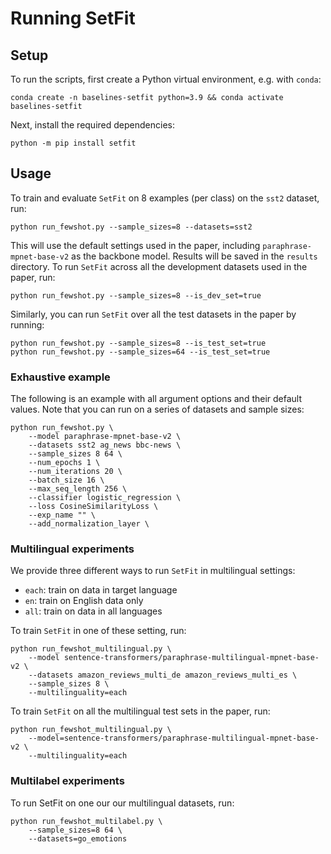 # Running SetFit

## Setup

To run the scripts, first create a Python virtual environment, e.g. with `conda`:

```
conda create -n baselines-setfit python=3.9 && conda activate baselines-setfit
```

Next, install the required dependencies:

```
python -m pip install setfit
```

## Usage

To train and evaluate `SetFit` on 8 examples (per class) on the `sst2` dataset, run:

```
python run_fewshot.py --sample_sizes=8 --datasets=sst2
```

This will use the default settings used in the paper, including `paraphrase-mpnet-base-v2` as the backbone model. Results will be saved in the `results` directory. To run `SetFit` across all the development datasets used in the paper, run:

```
python run_fewshot.py --sample_sizes=8 --is_dev_set=true
```

Similarly, you can run `SetFit` over all the test datasets in the paper by running:

```
python run_fewshot.py --sample_sizes=8 --is_test_set=true
python run_fewshot.py --sample_sizes=64 --is_test_set=true
```

### Exhaustive example

The following is an example with all argument options and their default values.
Note that you can run on a series of datasets and sample sizes:

```
python run_fewshot.py \
    --model paraphrase-mpnet-base-v2 \
    --datasets sst2 ag_news bbc-news \
    --sample_sizes 8 64 \
    --num_epochs 1 \
    --num_iterations 20 \
    --batch_size 16 \
    --max_seq_length 256 \
    --classifier logistic_regression \
    --loss CosineSimilarityLoss \
    --exp_name "" \
    --add_normalization_layer \
```

### Multilingual experiments

We provide three different ways to run `SetFit` in multilingual settings:

* `each`: train on data in target language
* `en`: train on English data only
* `all`: train on data in all languages

To train `SetFit` in one of these setting, run:

```
python run_fewshot_multilingual.py \
    --model sentence-transformers/paraphrase-multilingual-mpnet-base-v2 \
    --datasets amazon_reviews_multi_de amazon_reviews_multi_es \
    --sample_sizes 8 \
    --multilinguality=each
```

To train `SetFit` on all the multilingual test sets in the paper, run:

```
python run_fewshot_multilingual.py \
    --model=sentence-transformers/paraphrase-multilingual-mpnet-base-v2 \
    --multilinguality=each
```

### Multilabel experiments

To run SetFit on one our our multilingual datasets, run:

```
python run_fewshot_multilabel.py \
    --sample_sizes=8 64 \
    --datasets=go_emotions
```

